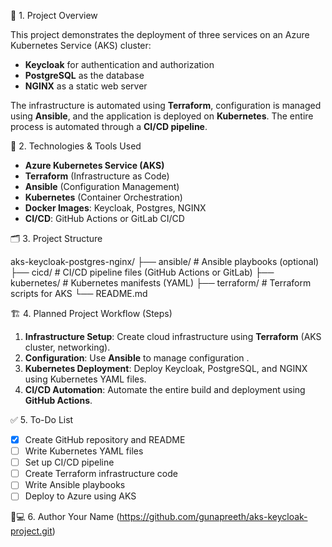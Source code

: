 📌 1. Project Overview

This project demonstrates the deployment of three services on an Azure Kubernetes Service (AKS) cluster:
- **Keycloak** for authentication and authorization
- **PostgreSQL** as the database
- **NGINX** as a static web server

The infrastructure is automated using **Terraform**, configuration is managed using **Ansible**, and the application is deployed on **Kubernetes**. The entire process is automated through a **CI/CD pipeline**.

🚀 2. Technologies & Tools Used

- **Azure Kubernetes Service (AKS)**
- **Terraform** (Infrastructure as Code)
- **Ansible** (Configuration Management)
- **Kubernetes** (Container Orchestration)
- **Docker Images**: Keycloak, Postgres, NGINX
- **CI/CD**: GitHub Actions or GitLab CI/CD

🗂 3. Project Structure

aks-keycloak-postgres-nginx/
├── ansible/          # Ansible playbooks (optional)
├── cicd/             # CI/CD pipeline files (GitHub Actions or GitLab)
├── kubernetes/       # Kubernetes manifests (YAML)
├── terraform/        # Terraform scripts for AKS
└── README.md


🏗 4. Planned Project Workflow (Steps)
1. **Infrastructure Setup**: Create cloud infrastructure using **Terraform** (AKS cluster, networking).
2. **Configuration**: Use **Ansible** to manage configuration .
3. **Kubernetes Deployment**: Deploy Keycloak, PostgreSQL, and NGINX using Kubernetes YAML files.
4. **CI/CD Automation**: Automate the entire build and deployment using **GitHub Actions**.

✅ 5. To-Do List
- [x] Create GitHub repository and README
- [ ] Write Kubernetes YAML files
- [ ] Set up CI/CD pipeline
- [ ] Create Terraform infrastructure code
- [ ] Write Ansible playbooks
- [ ] Deploy to Azure using AKS

🧑💻 6. Author
Your Name (https://github.com/gunapreeth/aks-keycloak-project.git)
